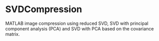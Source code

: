 # SVDCompression  
MATLAB image compression using reduced SVD, SVD with principal component analysis (PCA) and SVD with PCA based on the covariance matrix.
